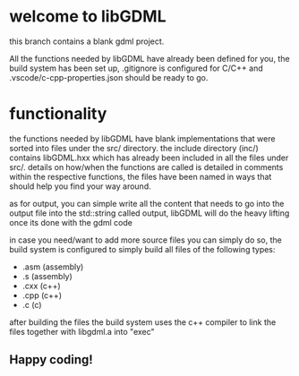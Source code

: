 # welcome to libGDML

this branch contains a blank gdml project.

All the functions needed by libGDML have already been defined for you, the build system has been set up,
.gitignore is configured for C/C++ and .vscode/c-cpp-properties.json should be ready to go.

# functionality
the functions needed by libGDML have blank implementations that were sorted into files under the src/ directory.
the include directory (inc/) contains libGDML.hxx which has already been included in all the files under src/.
details on how/when the functions are called is detailed in comments within the respective functions, the files have been named in ways that should help you find your way around.

as for output, you can simple write all the content that needs to go into the output file into the std::string called output, libGDML will do the heavy lifting once its done with the gdml code

in case you need/want to add more source files you can simply do so, the build system is configured to simply build
all files of the following types:
- .asm (assembly)
- .s (assembly)
- .cxx (c++)
- .cpp (c++)
- .c (c)

after building the files the build system uses the c++ compiler to link the files together with libgdml.a into "exec"

## Happy coding!